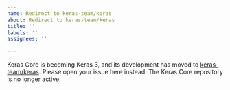 ```yaml
---
name: Redirect to keras-team/keras
about: Redirect to keras-team/keras
title: ''
labels: ''
assignees: ''

---
```


Keras Core is becoming Keras 3, and its development has moved to [keras-team/keras](https://github.com/keras-team/keras). Please open your issue here instead. The Keras Core repository is no longer active.

